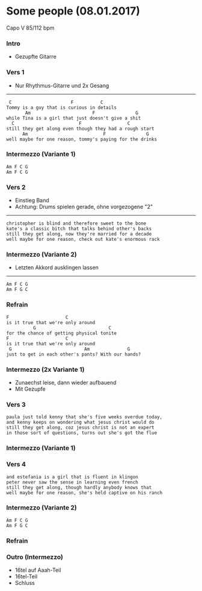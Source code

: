 Some people (08.01.2017)
========================

Capo V
85/112 bpm

### Intro

* Gezupfte Gitarre

### Vers 1

* Nur Rhythmus-Gitarre und 2x Gesang

---

	 C                      F          C
	Tommy is a guy that is curious in details
	       Am                       F               G
	while Tina is a girl that just doesn't give a shit
	  C                        F                 C
	still they get along even though they had a rough start
	      Am                            F               G
	well maybe for one reason, tommy's paying for the drinks


### Intermezzo (Variante 1)

	Am F C G
	Am F C G

### Vers 2

* Einstieg Band
* Achtung: Drums spielen gerade, ohne vorgezogene "2"

---

	christopher is blind and therefore sweet to the bone
	kate's a classic bitch that talks behind other's backs
	still they get along, now they're married for a decade
	well maybe for one reason, check out kate's enormous rack

### Intermezzo (Variante 2)

* Letzten Akkord ausklingen lassen

---

	Am F C G
	Am F G C

### Refrain

	F                     C
	is it true that we're only around
	          G                           C
	for the chance of getting physical tonite
	F                     C
	is it true that we're only around
	 G                           Am              G
	just to get in each other's pants? With our hands?

### Intermezzo (2x Variante 1)

* Zunaechst leise, dann wieder aufbauend
* Mit Gezupfe

### Vers 3

	paula just told kenny that she's five weeks overdue today,
	and kenny keeps on wondering what jesus christ would do
	still they get along, coz jesus christ is not an expert
	in those sort of questions, turns out she's got the flue

### Intermezzo (Variante 1)

### Vers 4

	and estefania is a girl that is fluent in klingon
	peter never saw the sense in learning even french
	still they get along, though hardly anybody knows that
	well maybe for one reason, she's held captive on his ranch

### Intermezzo (Variante 2)

	Am F C G
	Am F G C

### Refrain

### Outro (Intermezzo)

* 16tel auf Aaah-Teil
* 16tel-Teil
* Schluss